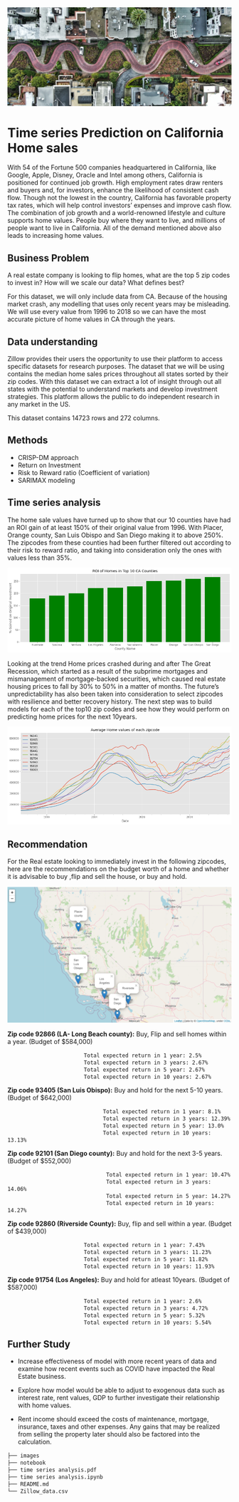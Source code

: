 <img src='https://raw.githubusercontent.com/Milenaafeworki/Time-Series-prediction/main/images/SF.jpg'>

# Time series Prediction on California Home sales

With 54 of the Fortune 500 companies headquartered in California, like Google, Apple, Disney, Oracle and Intel among others, California is positioned for continued job growth. High employment rates draw renters and buyers and, for investors, enhance the likelihood of consistent cash flow. Though not the lowest in the country, California has favorable property tax rates, which will help control investors’ expenses and improve cash flow. The combination of job growth and a world-renowned lifestyle and culture supports home values. People buy where they want to live, and millions of people want to live in California. All of the demand mentioned above also leads to increasing home values.


## Business Problem

A real estate company is looking to flip homes, what are the top 5 zip codes to invest in? How will we scale our data? What defines best?

For this dataset, we will only include data from CA. Because of the housing market crash, any modelling that uses only recent years may be misleading. We will use every value from 1996 to 2018 so we can have the most accurate picture of home values in CA through the years.


## Data understanding

Zillow provides their users the opportunity to use their platform to access specific datasets for research purposes. The dataset that we will be using contains the median home sales prices throughout all states sorted by their zip codes. With this dataset we can extract a lot of insight through out all states with the potential to understand markets and develop investment strategies. This platform allows the public to do independent research in any market in the US.

This dataset contains 14723 rows and 272 columns.

## Methods

- CRISP-DM approach
- Return on Investment
- Risk to Reward ratio (Coefficient of variation)
- SARIMAX modeling
 
## Time series analysis

The home sale values have turned up to show that our 10 counties have had an ROI gain of at least 150% of their original value from 1996. With Placer, Orange county, San Luis Obispo and San Diego making it to above 250%. The zipcodes from these counties had been further filtered out according to their risk to reward ratio, and taking into consideration only the ones with values less than 35%.


<img src='https://raw.githubusercontent.com/Milenaafeworki/Time-Series-prediction/main/images/ROI.png'>


Looking at the trend Home prices crashed during and after The Great Recession, which started as a result of the subprime mortgages and mismanagement of mortgage-backed securities, which caused real estate housing prices to fall by 30% to 50% in a matter of months. The future’s unpredictability has also been taken into consideration to select zipcodes with resilience and better recovery history. The next step was to build models for each of the top10 zip codes and see how they would perform on predicting home prices for the next 10years.

<img src='https://raw.githubusercontent.com/Milenaafeworki/Time-Series-prediction/main/images/zip%20home%20value.png'>

## Recommendation

For the Real estate looking to immediately invest in the following zipcodes, here are the recommendations on the budget worth of a home and whether it is advisable to buy ,flip and sell the house, or buy and hold.

<img src='https://raw.githubusercontent.com/Milenaafeworki/Time-Series-prediction/main/images/Cali%20map.png'>



**Zip code 92866 (LA- Long Beach county):** Buy, Flip and sell homes within a year. (Budget of $584,000)

                                
                            Total expected return in 1 year: 2.5%
                            Total expected return in 3 years: 2.67%
                            Total expected return in 5 year: 2.67%
                            Total expected return in 10 years: 2.67%
                                
                                
**Zip code 93405 (San Luis Obispo):** Buy and hold for the next 5-10 years. (Budget of $642,000)

                                  Total expected return in 1 year: 8.1%
                                  Total expected return in 3 years: 12.39%          
                                  Total expected return in 5 year: 13.0%
                                  Total expected return in 10 years: 13.13% 
                                  
                                  
**Zip code 92101 (San Diego county):** Buy and hold for the next 3-5 years. (Budget of $552,000)

                                   Total expected return in 1 year: 10.47%
                                   Total expected return in 3 years: 14.06%
                                   Total expected return in 5 year: 14.27%
                                   Total expected return in 10 years: 14.27%

                            
**Zip code 92860 (Riverside County):** Buy, flip and sell within a year. (Budget of $439,000)

                            Total expected return in 1 year: 7.43%
                            Total expected return in 3 years: 11.23%
                            Total expected return in 5 year: 11.82%
                            Total expected return in 10 years: 11.93%

**Zip code 91754 (Los Angeles):** Buy and hold for atleast 10years. (Budget of $587,000)

                            Total expected return in 1 year: 2.6%
                            Total expected return in 3 years: 4.72%
                            Total expected return in 5 year: 5.32%
                            Total expected return in 10 years: 5.54%

       

       
## Further Study

- Increase effectiveness of model with more recent years of data and examine how recent events such as COVID have impacted the Real Estate business.

- Explore how model would be able to adjust to exogenous data such as interest rate, rent values, GDP to further investigate their relationship with home values.

- Rent income should exceed the costs of maintenance, mortgage, insurance, taxes and other expenses. Any gains that may be realized from selling the property later should also be factored into the calculation.

```
├── images
├── notebook
├── time series analysis.pdf
├── time series analysis.ipynb
├── README.md
└── Zillow_data.csv
```


